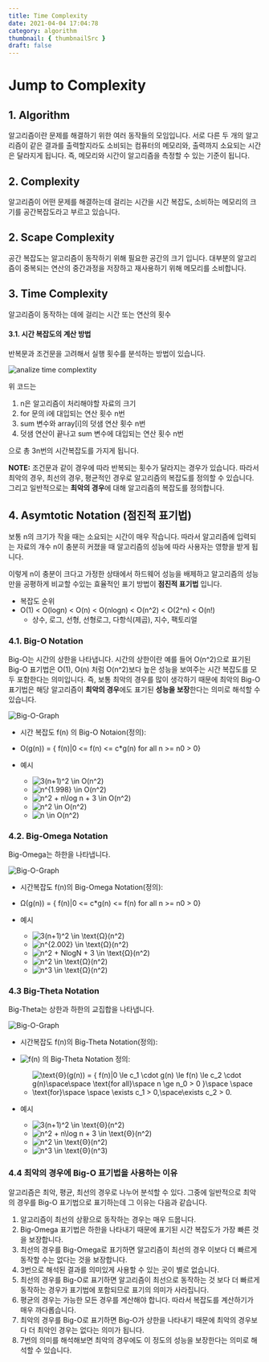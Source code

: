 ```yaml
---
title: Time Complexity
date: 2021-04-04 17:04:78
category: algorithm
thumbnail: { thumbnailSrc }
draft: false
---
```


# Jump to Complexity

## 1. Algorithm

알고리즘이란 문제를 해결하기 위한 여러 동작들의 모임입니다. 서로 다른 두 개의 알고리즘이 같은 결과를 출력할지라도 소비되는 컴퓨터의 메모리와, 출력까지 소요되는 시간은 달라지게 됩니다. 즉, 메모리와 시간이 알고리즘을 측정할 수 있는 기준이 됩니다.

## 2. Complexity

알고리즘이 어떤 문제를 해결하는데 걸리는 시간을 시간 복잡도, 소비하는 메모리의 크기를 공간복잡도라고 부르고 있습니다.

## 2. Scape Complexity

공간 복잡도는 알고리즘이 동작하기 위해 필요한 공간의 크기 입니다. 대부분의 알고리즘이 중복되는 연산의 중간과정을 저장하고 재사용하기 위해 메모리를 소비합니다.

## 3. Time Complexity

알고리즘이 동작하는 데에 걸리는 시간 또는 연산의 횟수

#### 3.1. 시간 복잡도의 계산 방법

반복문과 조건문을 고려해서 실행 횟수를 분석하는 방법이 있습니다.

<img src="./images/analize_time_complexity.png" alt="analize time complextity"/>

위 코드는

1. n은 알고리즘이 처리해야할 자료의 크기
2. for 문의 i에 대입되는 연산 횟수 n번
3. sum 변수와 array[i]의 덧샘 연산 횟수 n번
4. 덧샘 연산이 끝나고 sum 변수에 대입되는 연산 횟수 n번

으로 총 3n번의 시간복잡도를 가지게 됩니다.

**NOTE:** 조건문과 같이 경우에 따라 반복되는 횟수가 달라지는 경우가 있습니다. 따라서 최악의 경우, 최선의 경우, 평균적인 경우로 알고리즘의 복잡도를 정의할 수 있습니다. 그리고 일반적으로는 **최악의 경우**에 대해 알고리즘의 복잡도를 정의합니다.

## 4. Asymtotic Notation (점진적 표기법)

보통 n의 크기가 작을 때는 소요되는 시간이 매우 작습니다.
따라서 알고리즘에 입력되는 자료의 개수 n이 충분히 커졌을 때 알고리즘의 성능에 따라 사용자는 영향을 받게 됩니다.

이렇게 n이 충분이 크다고 가정한 상태에서 하드웨어 성능을 배제하고 알고리즘의 성능만을 공평하게 비교할 수있는 효율적인 표기 방법이 **점진적 표기법** 입니다.

- 복잡도 순위
- O(1) < O(logn) < O(n) < O(nlogn) < O(n^2) < O(2^n) < O(n!)
  - 상수, 로그, 선형, 선형로그, 다항식(제곱), 지수, 팩토리얼

### 4.1. Big-O Notation

Big-O는 시간의 상한을 나타냅니다. 시간의 상한이란 예를 들어 O(n^2)으로 표기된 Big-O 표기법은 O(1), O(n) 처럼 O(n^2)보다 높은 성능을 보여주는 시간 복잡도를 모두 포함한다는 의미입니다. 즉, 보통 최악의 경우를 많이 생각하기 때문에 최악의 Big-O 표기법은 해당 알고리즘이 **최악의 경우**에도 표기된 **성능을 보장**한다는 의미로 해석할 수 있습니다.

<img src="./images/Big-O-Graph.png" alt="Big-O-Graph"/>

- 시간 복잡도 f(n) 의 Big-O Notaion(정의):
- O(g(n)) = { f(n)|0 <= f(n) <= c\*g(n) for all n >= n0 > 0}

- 예시
  - ![3(n+1)^2 \in O(n^2)](<https://render.githubusercontent.com/render/math?math=3(n%2B1)%5E2%20%5Cin%20O(n%5E2)>)
  - ![n^{1.998} \in O(n^2)](<https://render.githubusercontent.com/render/math?math=n%5E%7B1.998%7D%20%5Cin%20O(n%5E2)>)
  - ![n^2 + n\log n + 3 \in O(n^2)](<https://render.githubusercontent.com/render/math?math=n%5E2%20%2B%20n%5Clog%20n%20%2B%203%20%5Cin%20O(n%5E2)>)
  - ![n^2 \in O(n^2)](<https://render.githubusercontent.com/render/math?math=n%5E2%20%5Cin%20O(n%5E2)>)
  - ![n \in O(n^2)](<https://render.githubusercontent.com/render/math?math=n%20%5Cin%20O(n%5E2)>)

### 4.2. Big-Omega Notation

Big-Omega는 하한을 나타냅니다.

<img src="./images/Big-Omega-Graph.png" alt="Big-O-Graph"/>

- 시간복잡도 f(n)의 Big-Omega Notation(정의):
- Ω(g(n)) = { f(n)|0 <= c\*g(n) <= f(n) for all n >= n0 > 0}

- 예시
  - ![3(n+1)^2 \in \text{Ω}(n^2)](<https://render.githubusercontent.com/render/math?math=3(n%2B1)%5E2%20%5Cin%20%5Ctext{Ω}(n%5E2)>)
  - ![n^{2.002} \in \text{Ω}(n^2)](<https://render.githubusercontent.com/render/math?math=n%5E%7B2.002%7D%20%5Cin%20%5Ctext{Ω}(n%5E2)>)
  - ![n^2 + NlogN + 3 \in \text{Ω}(n^2)](<https://render.githubusercontent.com/render/math?math=n%5E2%20%2B%20NlogN%20%2B%203%20%5Cin%20%5Ctext{Ω}(n%5E2)>)
  - ![n^2 \in \text{Ω}(n^2)](<https://render.githubusercontent.com/render/math?math=n%5E2%20%5Cin%20%5Ctext{Ω}(n%5E2)>)
  - ![n^3 \in \text{Ω}(n^2)](<https://render.githubusercontent.com/render/math?math=n%5E3%20%5Cin%20%5Ctext{Ω}(n%5E2)>)

### 4.3 Big-Theta Notation

Big-Theta는 상한과 하한의 교집합을 나타냅니다.

<img src="./images/Big-Theta-Graph.png" alt="Big-O-Graph"/>

- 시간복잡도 f(n)의 Big-Theta Notation(정의):

- ![f(n)](<https://render.githubusercontent.com/render/math?math=f(n)>) 의 Big-Theta Notation 정의:

  - ![\text{Θ}(g(n)) = { f(n)|0 \le c_1 \cdot g(n) \le f(n) \le c_2 \cdot g(n)\space\space \text{for all}\space n \ge n_0 > 0 }\space \space \text{for}\space \space \exists c_1 > 0,\space\exists c_2 > 0.](<https://render.githubusercontent.com/render/math?math=%5Ctext{Θ}(g(n))%20%3D%20%5C%7B%20f(n)%7C0%20%5Cle%20c_1%20%5Ccdot%20g(n)%20%5Cle%20f(n)%20%5Cle%20c_2%20%5Ccdot%20g(n)%5Cspace%5Cspace%20%5Ctext%7Bfor%20all%7D%5Cspace%20n%20%5Cge%20n_0%20%3E%200%20%5C%7D%5Cspace%20%5Cspace%20%5Ctext%7Bfor%7D%5Cspace%20%5Cspace%20%5Cexists%20c_1%20%3E%200%2C%5Cspace%5Cexists%20c_2%20%3E%200.>)

- 예시
  - ![3(n+1)^2 \in \text{Θ}(n^2)](<https://render.githubusercontent.com/render/math?math=3(n%2B1)%5E2%20%5Cin%20%5Ctext{Θ}(n%5E2)>)
  - ![n^2 + n\log n + 3 \in \text{Θ}(n^2)](<https://render.githubusercontent.com/render/math?math=n%5E2%20%2B%20n%5Clog%20n%20%2B%203%20%5Cin%20%5Ctext{Θ}(n%5E2)>)
  - ![n^2 \in \text{Θ}(n^2)](<https://render.githubusercontent.com/render/math?math=n%5E2%20%5Cin%20%5Ctext{Θ}(n%5E2)>)
  - ![n^3 \in \text{Θ}(n^3)](<https://render.githubusercontent.com/render/math?math=n%5E3%20%5Cin%20%5Ctext{Θ}(n%5E3)>)

### 4.4 최악의 경우에 Big-O 표기법을 사용하는 이유

알고리즘은 최악, 평균, 최선의 경우로 나누어 분석할 수 있다. 그중에 일반적으로 최악의 경우를 Big-O 표기법으로 표기하는데 그 이유는 다음과 같습니다.

1. 알고리즘이 최선의 상황으로 동작하는 경우는 매우 드뭅니다.
2. Big-Omega 표기법은 하한을 나타내기 때문에 표기된 시간 복잡도가 가장 빠른 것을 보장합니다.
3. 최선의 경우를 Big-Omega로 표기하면 알고리즘이 최선의 경우 이보다 더 빠르게 동작할 수는 없다는 것을 보장합니다.
4. 3번으로 해석된 결과를 의미있게 사용할 수 있는 곳이 별로 없습니다.
5. 최선의 경우를 Big-O로 표기하면 알고리즘이 최선으로 동작하는 것 보다 더 빠르게 동작하는 경우가 표기법에 포함되므로 표기의 의미가 사라집니다.
6. 평균의 경우는 가능한 모든 경우를 계산해야 합니다. 따라서 복잡도를 계산하기가 매우 까다롭습니다.
7. 최악의 경우를 Big-O로 표기하면 Big-O가 상한을 나타내기 때문에 최악의 경우보다 더 최악인 경우는 없다는 의미가 됩니다.
8. 7번의 의미를 해석해보면 최악의 경우에도 이 정도의 성능을 보장한다는 의미로 해석할 수 있습니다.
